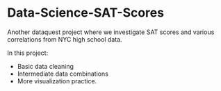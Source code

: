 # Data-Science-SAT-Scores
Another dataquest project where we investigate SAT scores and various correlations from NYC high school data.

In this project:
- Basic data cleaning
- Intermediate data combinations
- More visualization practice. 
